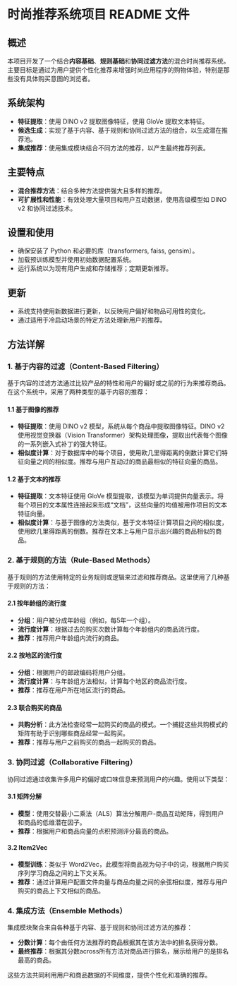 # 时尚推荐系统项目 README 文件

## 概述
本项目开发了一个结合**内容基础**、**规则基础**和**协同过滤方法**的混合时尚推荐系统。主要目标是通过为用户提供个性化推荐来增强时尚应用程序的购物体验，特别是那些没有具体购买意图的浏览者。

## 系统架构
- **特征提取**：使用 DINO v2 提取图像特征，使用 GloVe 提取文本特征。
- **候选生成**：实现了基于内容、基于规则和协同过滤方法的组合，以生成潜在推荐池。
- **集成推荐**：使用集成模块结合不同方法的推荐，以产生最终推荐列表。

## 主要特点
- **混合推荐方法**：结合多种方法提供强大且多样的推荐。
- **可扩展性和性能**：有效处理大量项目和用户互动数据，使用高级模型如 DINO v2 和协同过滤技术。

## 设置和使用
- 确保安装了 Python 和必要的库（transformers, faiss, gensim）。
- 加载预训练模型并使用初始数据配置系统。
- 运行系统以为现有用户生成和存储推荐；定期更新推荐。

## 更新
- 系统支持使用新数据进行更新，以反映用户偏好和物品可用性的变化。
- 通过适用于冷启动场景的特定方法处理新用户的推荐。

## 方法详解

### 1. 基于内容的过滤（Content-Based Filtering）
基于内容的过滤方法通过比较产品的特性和用户的偏好或之前的行为来推荐商品。在这个系统中，采用了两种类型的基于内容的推荐：

#### 1.1 基于图像的推荐
- **特征提取**：使用 DINO v2 模型，系统从每个商品中提取图像特征。DINO v2 使用视觉变换器（Vision Transformer）架构处理图像，提取出代表每个图像的一系列嵌入式补丁的强大特征。
- **相似度计算**：对于数据库中的每个项目，使用欧几里得距离的倒数计算它们特征向量之间的相似度。推荐与用户互动过的商品最相似的特征向量的商品。

#### 1.2 基于文本的推荐
- **特征提取**：文本特征使用 GloVe 模型提取，该模型为单词提供向量表示。将每个项目的文本属性连接起来形成“文档”，这些向量的均值被用作项目的文本特征向量。
- **相似度计算**：与基于图像的方法类似，基于文本特征计算项目之间的相似度，使用欧几里得距离的倒数。推荐在文本上与用户显示出兴趣的商品相似的商品。

### 2. 基于规则的方法（Rule-Based Methods）
基于规则的方法使用特定的业务规则或逻辑来过滤和推荐商品。这里使用了几种基于规则的方法：

#### 2.1 按年龄组的流行度
- **分组**：用户被分成年龄组（例如，每5年一个组）。
- **流行度计算**：根据过去的购买次数计算每个年龄组内的商品流行度。
- **推荐**：推荐用户年龄组内流行的商品。

#### 2.2 按地区的流行度
- **分组**：根据用户的邮政编码将用户分组。
- **流行度计算**：与年龄组方法相似，计算每个地区的商品流行度。
- **推荐**：推荐在用户所在地区流行的商品。

#### 2.3 联合购买的商品
- **共购分析**：此方法检查经常一起购买的商品的模式。一个捕捉这些共购模式的矩阵有助于识别哪些商品经常一起购买。
- **推荐**：推荐与用户之前购买的商品一起购买的商品。

### 3. 协同过滤（Collaborative Filtering）
协同过滤通过收集许多用户的偏好或口味信息来预测用户的兴趣。使用以下类型：

#### 3.1 矩阵分解
- **模型**：使用交替最小二乘法（ALS）算法分解用户-商品互动矩阵，得到用户和商品的低维潜在因子。
- **推荐**：根据用户和商品向量的点积预测评分最高的商品。

#### 3.2 Item2Vec
- **模型训练**：类似于 Word2Vec，此模型将商品视为句子中的词，根据用户购买序列学习商品之间的上下文关系。
- **推荐**：通过计算用户配置文件向量与商品向量之间的余弦相似度，推荐与用户购买的商品上下文相似的商品。

### 4. 集成方法（Ensemble Methods）
集成模块聚合来自各种基于内容、基于规则和协同过滤方法的推荐：

- **分数计算**：每个由任何方法推荐的商品根据其在该方法中的排名获得分数。
- **最终推荐**：根据其分数across所有方法对商品进行排名，展示给用户的是排名最高的商品。

这些方法共同利用用户和商品数据的不同维度，提供个性化和准确的推荐。
